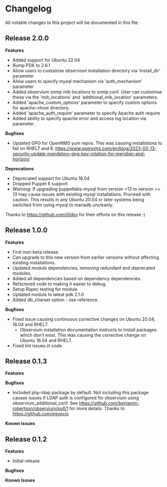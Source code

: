 # Changelog

All notable changes to this project will be documented in this file.

## Release 2.0.0

**Features**

- Added support for Ubuntu 22.04
- Bump PDK to 2.6.1
- Allow users to customise observium installation directory via 'install_dir' parameter
- Allow users to specify mysql mechanism via 'auth_mechanism' parameter
- Added observium snmp mib locations to snmp.conf. User can customise these via the 'mib_locations' and 'additional_mib_location' parameters.
- Added 'apache_custom_options' parameter to specify custom options for apache::vhost directory.
- Added 'apache_auth_require' parameter to specify Apache auth require
- Added ability to specify apache error and access log location via parameter.

**Bugfixes**

- Updated GPG for OpenNMS yum repos. This was causing installations to fail on RHEL7 and 8. https://www.opennms.com/en/blog/2023-02-13-security-update-mandatory-gpg-key-rotation-for-meridian-and-horizon/

**Deprecations**
 
- Deprecated support for Ubuntu 18.04
- Dropped Puppet 6 support
- *Warning*: If upgrading puppetlabs-mysql from version <13 to version >= 13 may cause issues with existing mysql installations. Proceed with caution. This results in any Ubuntu 20.04 or later systems being switched from using mysql to mariadb uncleanly.

Thanks to https://github.com/i0dev for their efforts on this release :)

## Release 1.0.0

**Features**

- First non-beta release.
- Can upgrade to this new version from earlier versions without affecting existing installations.
- Updated module dependencies, removing redundant and deprecated modules.
- Added all dependencies based on dependency dependencies.
- Refactored code to making it easier to debug.
- Setup Rspec testing for module
- Updated module to latest pdk 2.1.0
- Added db_charset option - see reference. 

**Bugfixes**

- Fixed issue causing continuous corrective changes on Ubuntu 20.04, 18.04 and RHEL7.
  - Observium installation documentation instructs to install packages which don't exist. This was causing the corrective change on Ubuntu 18.04 and RHEL7.
- Fixed lint issues in code

## Release 0.1.3

**Features**

**Bugfixes**

- Included php-ldap package by default. Not including this package causes issues if LDAP auth is configured for observium using observium_additional_conf. See https://github.com/benjamin-robertson/observium/pull/1 for more details. Thanks to https://github.com/egypcio

**Known Issues**

## Release 0.1.2

**Features**

- Initial release

**Bugfixes**

**Known Issues**
